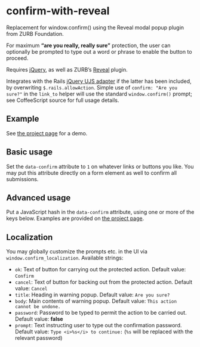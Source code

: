 # confirm-with-reveal

Replacement for window.confirm() using the Reveal modal popup plugin from ZURB Foundation.

For maximum **“are you really, really sure”** protection, the user can optionally be prompted to type out a word or phrase to enable the button to proceed.

Requires [jQuery](http://jquery.com/), as well as ZURB’s [Reveal](http://foundation.zurb.com/docs/components/reveal.html) plugin.

Integrates with the Rails [jQuery UJS adapter](https://github.com/indirect/jquery-rails) if the latter has been included, by overwriting `$.rails.allowAction`. Simple use of `confirm: "Are you sure?"` in the `link_to` helper will use the standard `window.confirm()` prompt; see CoffeeScript source for full usage details.

## Example

See [the project page](http://agoragames.github.io/confirm-with-reveal/) for a demo.

## Basic usage

Set the `data-confirm` attribute to `1` on whatever links or buttons you like. You may put this attribute directly on a form element as well to confirm all submissions.

## Advanced usage

Put a JavaScript hash in the `data-confirm` attribute, using one or more of the keys below. Examples are provided on [the project page](http://agoragames.github.io/confirm-with-reveal/).

## Localization

You may globally customize the prompts etc. in the UI via `window.confirm_localization`. Available strings:

  - `ok`: Text of button for carrying out the protected action. Default value: `Confirm`
  - `cancel`: Text of button for backing out from the protected action. Default value: `Cancel`
  - `title`: Heading in warning popup. Default value: `Are you sure?`
  - `body`: Main contents of warning popup. Default value: `This action cannot be undone.`
  - `password`: Password to be typed to permit the action to be carried out. Default value: **false**
  - `prompt`: Text instructing user to type out the confirmation password. Default value: `Type <i>%s</i> to continue:` (`%s` will be replaced with the relevant password)
